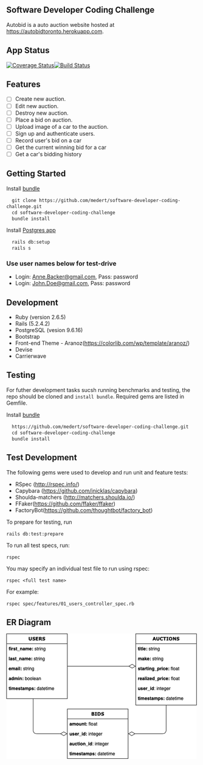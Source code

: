 ## Software Developer Coding Challenge

Autobid is a auto auction website hosted at https://autobidtoronto.herokuapp.com.

## App Status

[![Coverage Status](https://coveralls.io/repos/github/medert/software-developer-coding-challenge/badge.svg?branch=master)](https://coveralls.io/github/medert/software-developer-coding-challenge?branch=master)[![Build Status](https://travis-ci.org/medert/software-developer-coding-challenge.svg?branch=master)](https://travis-ci.org/medert/software-developer-coding-challenge)


## Features

- [ ] Create new auction.
- [ ] Edit new auction.
- [ ] Destroy new auction.
- [ ] Place a bid on auction.
- [ ] Upload image of a car to the auction.
- [ ] Sign up and authenticate users.
- [ ] Record user's bid on a car
- [ ] Get the current winning bid for a car
- [ ] Get a car's bidding history

## Getting Started

Install [bundle](http://bundler.io/)

      git clone https://github.com/medert/software-developer-coding-challenge.git
      cd software-developer-coding-challenge
      bundle install

Install [Postgres app](https://postgresapp.com)

      rails db:setup
      rails s

### Use user names below for test-drive

- Login: Anne.Backer@gmail.com, Pass: password
- Login: John.Doe@gmail.com, Pass: password


## Development

- Ruby (version 2.6.5)
- Rails (5.2.4.2)
- PostgreSQL (vesion 9.6.16)
- Bootstrap
- Front-end Theme - Aranoz(https://colorlib.com/wp/template/aranoz/)
- Devise
- Carrierwave

## Testing

For futher development tasks sucsh running benchmarks and testing, the repo should be cloned and `install bundle`. Required gems are listed in Gemfile.

Install [bundle](http://bundler.io/)

      https://github.com/medert/software-developer-coding-challenge.git
      cd software-developer-coding-challenge
      bundle install

## Test Development

The following gems were used to develop and run unit and feature tests:
- RSpec (http://rspec.info/)
- Capybara (https://github.com/jnicklas/capybara)
- Shoulda-matchers (http://matchers.shoulda.io/)
- FFaker(https://github.com/ffaker/ffaker)
- FactoryBot(https://github.com/thoughtbot/factory_bot)


To prepare for testing, run

    rails db:test:prepare

To run all test specs, run:

    rspec

You may specify an individual test file to run using rspec:

    rspec <full test name>

For example:

    rspec spec/features/01_users_controller_spec.rb

## ER Diagram

  ![](./Autobid_ER_Diagram.png)
